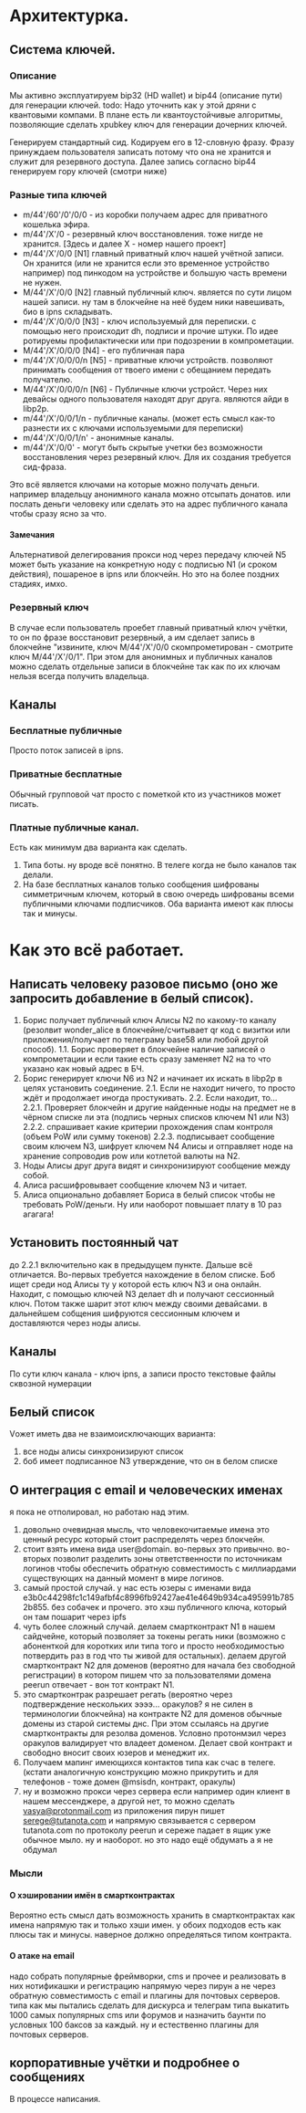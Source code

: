 # Архитектурка.


## Система ключей.

### Описание
Мы активно эксплуатируем bip32 (HD wallet) и bip44 (описание пути) для генерации ключей.
todo: Надо уточнить как у этой дряни с квантовыми компами. В плане есть ли квантоустойчивые алгоритмы, позволяющие сделать xpubkey ключ для генерации дочерних ключей.

Генерируем стандартный сид. Кодируем его в 12-словную фразу. Фразу принуждаем пользователя записать потому что она не хранится и служит для резервного доступа.
Далее запись согласно bip44 генерируем гору ключей (смотри ниже)

### Разные типа ключей

* m/44'/60'/0'/0/0 - из коробки получаем адрес для приватного кошелька эфира.
* m/44'/X'/0 - резервный ключ восстановления. тоже нигде не хранится. [Здесь и далее X - номер нашего проект]
* m/44'/X'/0/0 [N1] главный приватный ключ нашей учётной записи.  Он хранится (или не хранится если это временное устройство например) под пинкодом на устройстве и большую часть времени не нужен.
* M/44'/X'/0/0 [N2] главный публичный ключ. является по сути лицом нашей записи. ну там в блокчейне на неё будем ники навешивать, био в ipns складывать.
* m/44'/X'/0/0/0 [N3] - ключ используемый для переписки. с помощью него происходит dh, подписи и прочие штуки. По идее ротируемы профилактически или при подозрении в компрометации.
* M/44'/X'/0/0/0 [N4] - его публичная пара
* m/44'/X'/0/0/0/n [N5] - приватные ключи устройств. позволяют принимать сообщения от твоего имени с обещанием передать получателю.
* M/44'/X'/0/0/0/n [N6] - Публичные ключи устройст. Через них девайсы одного пользователя находят друг друга. являются айди в libp2p.
* m/44'/X'/0/0/1/n - публичные каналы. (может есть смысл как-то разнести их с ключами используемыми для переписки)
* m/44'/X'/0/0/1/n' - анонимные каналы.
* m/44'/X'/0/0' - могут быть скрытые учетки без возможности восстановления через резервный ключ. Для их создания требуется сид-фраза.

Это всё является ключами на которые можно получать деньги. например владельцу анонимного канала можно отсыпать донатов. или послать деньги человеку или сделать это на адрес публичного канала чтобы сразу ясно за что.

#### Замечания

Альтернативой делегирования прокси нод через передачу ключей N5 может быть указание на конкретную ноду с подписью N1 (и сроком действия), пошареное в ipns или блокчейн. Но это на более поздних стадиях, имхо.

### Резервный ключ
В случае если пользователь проебет главный приватный ключ учётки, то он по фразе восстановит резервный, а им сделает запись в блокчейне "извините, ключ M/44'/X'/0/0 скомпрометирован - смотрите ключ M/44'/X'/0/1".
При этом для анонимных и публичных каналов можно сделать отдельные записи в блокчейне так как по их ключам нельзя всегда получить владельца.

## Каналы

### Бесплатные публичные

Просто поток записей в ipns.

### Приватные бесплатные 

Обычный групповой чат просто с пометкой кто из участников может писать.

### Платные публичные канал. 

Есть как минимум два варианта как сделать.
1. Типа боты. ну вроде всё понятно. В телеге когда не было каналов так делали.
2. На базе бесплатных каналов только сообщения шифрованы симметричным ключем, который в свою очередь шифрованы всеми публичными ключами подписчиков.
Оба варианта имеют как плюсы так и минусы.


# Как это всё работает.

## Написать человеку разовое письмо (оно же запросить добавление в белый список).

1. Борис получает публичный ключ Алисы N2 по какому-то каналу (резолвит wonder_alice в блокчейне/считывает qr код с визитки или приложения/получает по телеграму base58 или любой другой способ).
1.1. Борис проверяет в блокчейне наличие записей о компрометации и если такие есть сразу заменяет N2 на то что указано как новый адрес в БЧ.
2. Борис генерирует ключи N6 из N2 и начинает их искать в libp2p в целях установить соединение.
2.1. Если не находит ничего, то просто ждёт и продолжает иногда простукивать.
2.2. Если находит, то...
2.2.1. Проверяет блокчейн и другие найденные ноды на предмет не в чёрном списке ли эта (подпись черных списков ключем N1 или N3)
2.2.2. спрашивает какие критерии прохождения спам контроля (объем PoW или сумму токенов)
2.2.3. подписывает сообщение своим ключем N3, шифрует ключем N4 Алисы и отправляет ноде на хранение сопроводив pow или котлетой валюты на N2.
3. Ноды Алисы друг друга видят и синхронизируют сообщение между собой.
4. Алиса расшифровывает сообщение ключем N3 и читает.
5. Алиса опционально добавляет Бориса в белый список чтобы не требовать PoW/деньги. Ну или наоборот повышает плату в 10 раз агагага!

## Установить постоянный чат

до 2.2.1 включительно как в предыдущем пункте.
Дальше всё отличается. Во-первых требуется нахождение в белом списке.
Боб ищет среди нод Алисы ту у которой есть ключ N3 и она онлайн. Находит, с помощью ключей N3 делает dh и получают сессионный ключ.
Потом также шарит этот ключ между своими девайсами. в дальнейшем собщения шифруются сессионным ключем и доставляются через ноды алисы.

## Каналы

По сути ключ канала - ключ ipns, а записи просто текстовые файлы сквозной нумерации

## Белый список

Vожет иметь два не взаимоисключающих варианта:
1. все ноды алисы синхронизируют список
2. боб имеет подписанное N3 утверждение, что он в белом списке

## О интеграция с email и человеческих именах

я пока не отполировал, но работаю над этим.

1. довольно очевидная мысль, что человекочитаемые имена это ценный ресурс который стоит распределять через блокчейн.
2. стоит взять имена вида user@domain. во-первых это привычно. во-вторых позволит разделить зоны ответственности по источникам логинов чтобы обеспечить обратную совместимость с миллиардами существующих на данный момент в мире логинов.
3. самый простой случай. у нас есть юзеры с именами вида e3b0c44298fc1c149afbf4c8996fb92427ae41e4649b934ca495991b7852b855.  без собачек и прочего. это хэш публичного ключа, который он там пошарит через ipfs
4. чуть более сложный случай. делаем смартконтракт N1 в нашем сайдчейне, который позволяет за токены регать ники (возможно с абоненткой для коротких или типа того и просто необходимостью потвердить раз в год что ты живой для остальных). делаем другой смартконтракт N2 для доменов (вероятно для начала без свободной регистрации) в котором пишем что за пользователями домена peerun отвечает - вон тот контракт N1.
5. это смартконтрак разрешает регать (вероятно через подтверждение нескольких ээээ... оракулов? я не силен в терминологии блокчейна) на контракте N2 для доменов обычные домены из старой системы днс. При этом ссылаясь на другие смартконтракты для резолва доменов. Условно протонмэил через оракулов валидирует что владеет доменом. Делает свой контракт и свободно вносит своих юзеров и менеджит их.
6. Получаем мапинг имеющихся контактов типа как счас в телеге. (кстати аналогичную конструкцию можно прикрутить и для телефонов - тоже домен @msisdn, контракт, оракулы)
7. ну и возможно прокси через сервера если например один клиент в нашем мессенджере, а другой нет, то можно сделать vasya@protonmail.com из приложения пирун пишет serege@tutanota.com и напрямую связывается с сервером tutanota.com по протоколу peerun и сереже падает в ящик уже обычное мыло. ну и наоборот. но это надо ещё обдумать а я не обдумал

### Мысли

#### О хэшировании имён в смартконтрактах

Вероятно есть смысл дать возможность хранить в смартконтрактах как имена напрямую так и только хэши имен. у обоих подходов есть как плюсы так и минусы. наверное должно определяться типом контракта.


#### О атаке на email

надо собрать популярные фреймворки, cms и прочее и реализовать в них нотификашки и регистрацию напрямую через пирун а не через обратную совместимость с email и плагины для почтовых серверов. типа как мы пытались сделать для дискурса и телеграм
типа выкатить 1000 самых популярных cms или форумов и назначить баунти по условных 100 баксов за каждый.
ну и естественно плагины для почтовых серверов.

## корпоративные учётки и подробнее о сообщениях

В процессе написания.